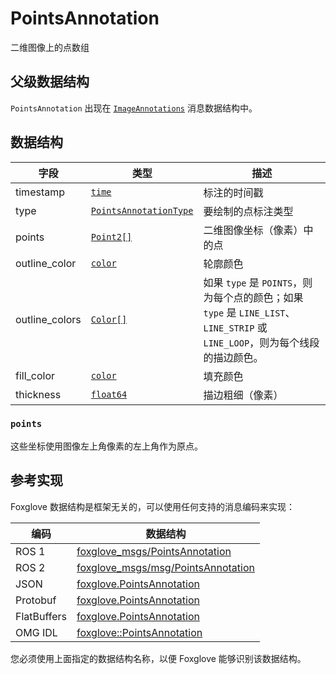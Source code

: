 # PointsAnnotation

二维图像上的点数组

## 父级数据结构

`PointsAnnotation` 出现在 [`ImageAnnotations`](./image-annotations) 消息数据结构中。

## 数据结构

| 字段 | 类型 | 描述 |
| --- | --- | --- |
| timestamp | [`time`](./built-in%20types#time) | 标注的时间戳 |
| type | [`PointsAnnotationType`](./enum-points-annotation-type) | 要绘制的点标注类型 |
| points | [`Point2[]`](./point-2) | 二维图像坐标（像素）中的点 |
| outline_color | [`color`](./color) | 轮廓颜色 |
| outline_colors | [`Color[]`](./color) | 如果 `type` 是 `POINTS`，则为每个点的颜色；如果 `type` 是 `LINE_LIST`、`LINE_STRIP` 或 `LINE_LOOP`，则为每个线段的描边颜色。 |
| fill_color | [`color`](./color) | 填充颜色 |
| thickness | [`float64`](./built-in%20types#float64) | 描边粗细（像素） |

### `points`

这些坐标使用图像左上角像素的左上角作为原点。

## 参考实现

Foxglove 数据结构是框架无关的，可以使用任何支持的消息编码来实现：

| 编码        | 数据结构                                                                                                                        |
| ----------- | ----------------------------------------------------------------------------------------------------------------------------- |
| ROS 1       | [foxglove_msgs/PointsAnnotation](https://github.com/foxglove/foxglove-sdk/blob/main/schemas/ros1/PointsAnnotation.msg)       |
| ROS 2       | [foxglove_msgs/msg/PointsAnnotation](https://github.com/foxglove/foxglove-sdk/blob/main/schemas/ros2/PointsAnnotation.msg)   |
| JSON        | [foxglove.PointsAnnotation](https://github.com/foxglove/foxglove-sdk/blob/main/schemas/jsonschema/PointsAnnotation.json)      |
| Protobuf    | [foxglove.PointsAnnotation](https://github.com/foxglove/foxglove-sdk/blob/main/schemas/proto/foxglove/PointsAnnotation.proto) |
| FlatBuffers | [foxglove.PointsAnnotation](https://github.com/foxglove/foxglove-sdk/blob/main/schemas/flatbuffer/PointsAnnotation.fbs)       |
| OMG IDL     | [foxglove::PointsAnnotation](https://github.com/foxglove/foxglove-sdk/blob/main/schemas/omgidl/foxglove/PointsAnnotation.idl) |

您必须使用上面指定的数据结构名称，以便 Foxglove 能够识别该数据结构。
